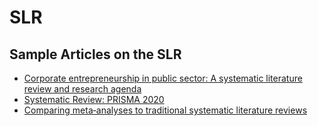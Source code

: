 # SLR
## Sample Articles on the SLR 
- [Corporate entrepreneurship in public sector: A systematic literature review and research agenda](https://reader.elsevier.com/reader/sd/pii/S2444569X23000392?token=02AD844C7230ADACAD109DDD76009D3836F11F5E4F5410E776AC6E4AC908A0466C71EA909706FE631D18FE4D3AE2C490&originRegion=eu-west-1&originCreation=20230226024454)
- [Systematic Review: PRISMA 2020](https://github.com/drshahizan/research-material/tree/main/SLR)
- [Comparing meta‐analyses to traditional systematic literature reviews](https://onlinelibrary.wiley.com/doi/full/10.1002/mar.21657)

